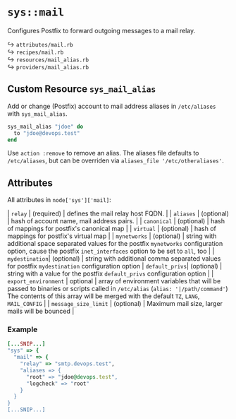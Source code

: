 # `sys::mail`

Configures Postfix to forward outgoing messages to a mail relay.

↪ `attributes/mail.rb`  
↪ `recipes/mail.rb`  
↪ `resources/mail_alias.rb`  
↪ `providers/mail_alias.rb`  

## Custom Resource `sys_mail_alias`

Add or change (Postfix) account to mail address aliases in
`/etc/aliases` with `sys_mail_alias`.

```ruby
sys_mail_alias "jdoe" do
  to "jdoe@devops.test"
end
```

Use `action :remove` to remove an alias. The aliases file defaults to
`/etc/aliases`, but can be overriden via `aliases_file '/etc/otheraliases'`.

## Attributes

All attributes in `node['sys']['mail]`:

| `relay` | (required) | defines the mail relay host FQDN. |
| `aliases` | (optional) | hash of account name, mail address pairs. |
| `canonical` | (optional) | hash of mappings for postfix's canonical map |
| `virtual` | (optional) | hash of mappings for postfix's virtual map |
| `mynetworks` | (optional) | string with additional space separated values for the
postfix `mynetworks` configuration option, cause the postfix `inet_interfaces`
option to be set to `all`, too |
| `mydestination`| (optional) | string with additional comma separated values for
postfix `mydestination` configuration option
| `default_privs`| (optional) | string with a value for the postfix `default_privs`
configuration option |
| `export_environment` | optional | array of environment variables that will be
  passed to binaries or scripts called in `/etc/alias`
  (`alias: '|/path/command'`)  
  The contents of this array will be merged with the default
  `TZ`, `LANG`, `MAIL_CONFIG` |
| `message_size_limit` | (optional) | Maximum mail size, larger mails will be bounced |

### Example

```ruby
[...SNIP...]
"sys" => {
  "mail" => {
    "relay" => "smtp.devops.test",
    "aliases => {
      "root" => "jdoe@devops.test",
      "logcheck" => "root"
    }
  }
}
[...SNIP...]
```
